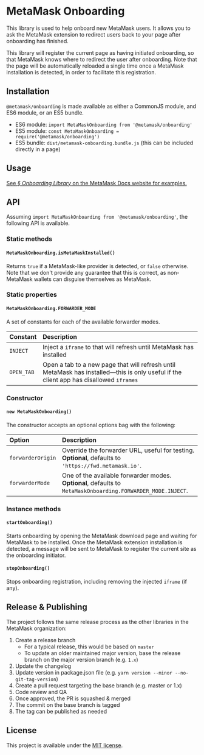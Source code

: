 # MetaMask Onboarding

This library is used to help onboard new MetaMask users. It allows you to ask the MetaMask extension to redirect users back to your page after onboarding has finished.

This library will register the current page as having initiated onboarding, so that MetaMask knows where to redirect the user after onboarding. Note that the page will be automatically reloaded a single time once a MetaMask installation is detected, in order to facilitate this registration.

## Installation

`@metamask/onboarding` is made available as either a CommonJS module, and ES6 module, or an ES5 bundle.

* ES6 module: `import MetaMaskOnboarding from '@metamask/onboarding'`
* ES5 module: `const MetaMaskOnboarding = require('@metamask/onboarding')`
* ES5 bundle: `dist/metamask-onboarding.bundle.js` (this can be included directly in a page)

## Usage

[See _§ Onboarding Library_ on the MetaMask Docs website for examples.](https://docs.metamask.io/guide/onboarding-library.html)

## API

Assuming `import MetaMaskOnboarding from '@metamask/onboarding'`, the following API is available.

### Static methods

#### `MetaMaskOnboarding.isMetaMaskInstalled()`

Returns `true` if a MetaMask-like provider is detected, or `false` otherwise. Note that we don't provide any guarantee that this is correct, as non-MetaMask wallets can disguise themselves as MetaMask.

### Static properties

#### `MetaMaskOnboarding.FORWARDER_MODE`

A set of constants for each of the available forwarder modes.

| Constant | Description |
| :-- | :-- |
| `INJECT` | Inject a `iframe` to that will refresh until MetaMask has installed |
| `OPEN_TAB` | Open a tab to a new page that will refresh until MetaMask has installed—this is only useful if the client app has disallowed `iframes` |

### Constructor

#### `new MetaMaskOnboarding()`

The constructor accepts an optional options bag with the following:

| Option | Description |
| :-- | :-- |
| `forwarderOrigin` | Override the forwarder URL, useful for testing. **Optional**, defaults to `'https://fwd.metamask.io'`. |
| `forwarderMode` | One of the available forwarder modes. **Optional**, defaults to `MetaMaskOnboarding.FORWARDER_MODE.INJECT`. |

### Instance methods

#### `startOnboarding()`

Starts onboarding by opening the MetaMask download page and waiting for MetaMask to be installed. Once the MetaMask extension installation is detected, a message will be sent to MetaMask to register the current site as the onboarding initiator.

#### `stopOnboarding()`

Stops onboarding registration, including removing the injected `iframe` (if any).

## Release & Publishing

The project follows the same release process as the other libraries in the MetaMask organization:

1. Create a release branch
    - For a typical release, this would be based on `master`
    - To update an older maintained major version, base the release branch on the major version branch (e.g. `1.x`)
2. Update the changelog
3. Update version in package.json file (e.g. `yarn version --minor --no-git-tag-version`)
4. Create a pull request targeting the base branch (e.g. master or 1.x)
5. Code review and QA
6. Once approved, the PR is squashed & merged
7. The commit on the base branch is tagged
8. The tag can be published as needed

## License

This project is available under the [MIT license](./LICENSE).

